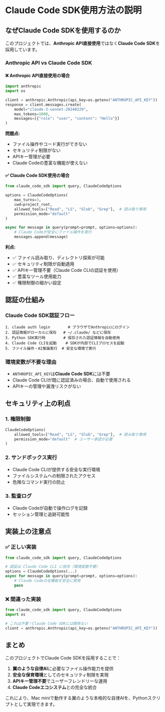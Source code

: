 # Claude Code SDK使用方法の説明

## なぜClaude Code SDKを使用するのか

このプロジェクトでは、**Anthropic API直接使用**ではなく**Claude Code SDK**を採用しています。

### Anthropic API vs Claude Code SDK

#### ❌ Anthropic API直接使用の場合
```python
import anthropic
import os

client = anthropic.Anthropic(api_key=os.getenv("ANTHROPIC_API_KEY"))
response = client.messages.create(
    model="claude-3-sonnet-20240229",
    max_tokens=1000,
    messages=[{"role": "user", "content": "Hello"}]
)
```

**問題点:**
- ファイル操作やコード実行ができない
- セキュリティ制限がない
- APIキー管理が必要
- Claude Codeの豊富な機能が使えない

#### ✅ Claude Code SDK使用の場合
```python
from claude_code_sdk import query, ClaudeCodeOptions

options = ClaudeCodeOptions(
    max_turns=3,
    cwd=project_root,
    allowed_tools=["Read", "LS", "Glob", "Grep"],  # 読み取り専用
    permission_mode="default"
)

async for message in query(prompt=prompt, options=options):
    # Claude Codeが安全にファイル操作を実行
    messages.append(message)
```

**利点:**
- ✅ ファイル読み取り、ディレクトリ探索が可能
- ✅ セキュリティ制限が自動適用
- ✅ APIキー管理不要（Claude Code CLIの認証を使用）
- ✅ 豊富なツール使用能力
- ✅ 権限制御の細かい設定

## 認証の仕組み

### Claude Code SDK認証フロー
```
1. claude auth login        # ブラウザでAnthropicにログイン
2. 認証情報がローカルに保存   # ~/.claude/ などに保存
3. Python SDK実行時        # 保存された認証情報を自動使用
4. Claude Code CLIを起動    # SDKが内部でCLIプロセスを起動
5. ファイル操作・AI推論実行  # 安全な環境で実行
```

### 環境変数が不要な理由
- `ANTHROPIC_API_KEY`は**Claude Code SDK**には不要
- Claude Code CLIが既に認証済みの場合、自動で使用される
- APIキーの管理や漏洩リスクがない

## セキュリティ上の利点

### 1. 権限制御
```python
ClaudeCodeOptions(
    allowed_tools=["Read", "LS", "Glob", "Grep"],  # 読み取り専用
    permission_mode="default"  # ユーザー承認が必要
)
```

### 2. サンドボックス実行
- Claude Code CLIが提供する安全な実行環境
- ファイルシステムへの制限されたアクセス
- 危険なコマンド実行の防止

### 3. 監査ログ
- Claude Codeが自動で操作ログを記録
- セッション管理と追跡可能性

## 実装上の注意点

### ✅ 正しい実装
```python
from claude_code_sdk import query, ClaudeCodeOptions

# 認証は Claude Code CLI に依存（環境変数不要）
options = ClaudeCodeOptions(...)
async for message in query(prompt=prompt, options=options):
    # Claude Codeの全機能を安全に使用
    pass
```

### ❌ 間違った実装
```python
from claude_code_sdk import query, ClaudeCodeOptions
import os

# これは不要！Claude Code SDKには関係ない
client = anthropic.Anthropic(api_key=os.getenv("ANTHROPIC_API_KEY"))
```

## まとめ

このプロジェクトでClaude Code SDKを採用することで：

1. **翼のような自律AI**に必要なファイル操作能力を提供
2. **安全な保育環境**としてのセキュリティ制限を実現
3. **APIキー管理不要**でユーザーフレンドリーな運用
4. **Claude Codeエコシステム**との完全な統合

これにより、Mac miniで動作する翼のような本格的な自律AIを、Pythonスクリプトとして実現できます。
